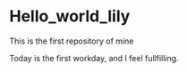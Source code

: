 # Hello_world_lily
This is the first repository of mine

Today is the first workday, and I feel fullfilling. 
